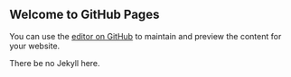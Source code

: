 ## Welcome to GitHub Pages

You can use the [editor on GitHub](https://github.com/haveyouseenthiscat/haveyouseenthiscat.github.io/edit/main/README.md) to maintain and preview the content for your website.

There be no Jekyll here.

